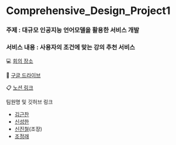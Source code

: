 # Comprehensive_Design_Project1
### 주제 : 대규모 인공지능 언어모델을 활용한 서비스 개발
### 서비스 내용 : 사용자의 조건에 맞는 강의 추천 서비스

💻 [회의 장소](https://meet.google.com/trj-qujt-cdg)

💾 [구글 드라이브](https://drive.google.com/drive/u/0/folders/1WOQ4cE9mLBTv8xnco1zr8zcLMdK0IDnD)

📋 [노션 링크](https://www.notion.so/2023-2-13-53570ce834ae407e9fcc39422af43bb9?pvs=4)

팀원명 및 깃허브 링크
  - [김근찬](https://www.github.com/mouse4432)
  - [신성한](https://www.github.com/Hollyys)
  - [신진철](https://www.github.com/justgotothedesk)(조장)
  - [조정래](https://www.github.com/wjdfo)

